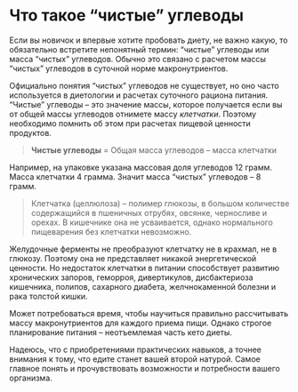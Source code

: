 # Что такое “чистые” углеводы

Если вы новичок и впервые хотите пробовать диету, не важно какую, то обязательно встретите непонятный термин: “чистые” углеводы или масса “чистых” углеводов. Обычно это связано с расчетом массы “чистых” углеводов в суточной норме макронутриентов.

Официально понятия “чистых” углеводов не существует, но оно часто используется в диетологии и расчетах суточного рациона питания. “Чистые” углеводы – это значение массы, которое получается если вы от общей массы углеводов отнимете массу *клетчатки*. Поэтому необходимо помнить об этом при расчетах пищевой ценности продуктов.

> **Чистые углеводы** = Общая масса углеводов – масса клетчатки

Например, на упаковке указана массовая доля углеводов 12 грамм. Масса клетчатки 4 грамма. Значит масса “чистых” углеводов – 8 грамм.

> Клетчатка (целлюлоза) – полимер глюкозы, в большом количестве содержащийся в пшеничных отрубях, овсянке, черносливе и орехах. В кишечнике она не усваивается, однако нормального пищеварения без клетчатки невозможно. 

Желудочные ферменты не преобразуют клетчатку не в крахмал, не в глюкозу. Поэтому она не представляет никакой энергетической ценности. Но недостаток клетчатки в питании способствует развитию хронических запоров, геморроя, дивертикулов, дисбактериоза кишечника, полипов, сахарного диабета, желчнокаменной болезни и рака толстой кишки.

Может потребоваться время, чтобы научиться правильно рассчитывать массу макронутриентов для каждого приема пищи. Однако строгое планирование питания – неотъемлемая часть кето диеты. 

Надеюсь, что с приобретениями практических навыков, а точнее внимания к тому, что едите станет вашей второй натурой. Самое главное понять и прочувствовать возможности и потребности вашего организма. 